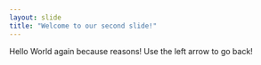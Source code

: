 ```yaml
---
layout: slide
title: "Welcome to our second slide!"
---
```

Hello World again because reasons!
Use the left arrow to go back! 
